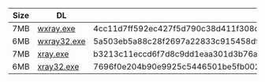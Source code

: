 |    Size   |     DL  | sha512sum |
|  ---  |  ---  |  ---  |
| 7MB | [wxray.exe](https://cdn.jsdelivr.net/gh/googleians/Xray-core@main/wxray.exe) | 4cc11d7ff592ec427f5d790c38d411f308d12491764be975c8daf10977c7a63ab70bf591a03be73a66b8bba2ac9c3f34dcd7506cd964de9a1535231c5036dbaa |
| 6MB | [wxray32.exe](https://cdn.jsdelivr.net/gh/googleians/Xray-core@main/wxray32.exe) | 5a503eb5a88c28f2697a22833c915458dff663126657969bc2151df80a11afe759a6bacab8f0d0502b3910389dcc6e7f733e22f47eda365d6d4a59bb6349c75e |
| 7MB | [xray.exe](https://cdn.jsdelivr.net/gh/googleians/Xray-core@main/xray.exe) | b3213c11eccd6f7d8c9dd1eaa301d3b76ab0d729886215cc597797965eec9f69eac32883ff06430c2b0dc465581b78bb23bcb1bcc5f2f7700aa5876f1fc625fa |
| 6MB | [xray32.exe](https://cdn.jsdelivr.net/gh/googleians/Xray-core@main/xray32.exe) | 7696f0e204b90e9925c5446501be5fb0025e9dce63ff47b5a4af4d538d4cd33a39c848909f99919c2e47b683791a79f8651bc683a1de773c1ee363f445dc03da |

